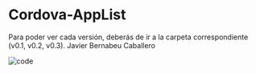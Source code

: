 # Cordova-AppList

Para poder ver cada versión, deberás de ir a la carpeta correspondiente (v0.1, v0.2, v0.3).
Javier Bernabeu Caballero

![code](https://github.com/Jovaoo/Cordova-AppList/assets/60856275/9dac9d11-a918-4ef6-ae9b-c8610d0d93d0)
